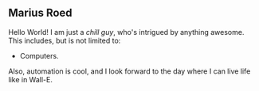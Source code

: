 ## Marius Roed

Hello World! I am just a *chill guy*, who's intrigued by anything awesome. This includes, but is not limited to:
- Computers.

Also, automation is cool, and I look forward to the day where I can live life like in Wall-E.

<!--
**Marius-Roed/Marius-Roed** is a ✨ _special_ ✨ repository because its `README.md` (this file) appears on your GitHub profile.

Here are some ideas to get you started:

- 🔭 I’m currently working on ...
- 🌱 I’m currently learning ...
- 👯 I’m looking to collaborate on ...
- 🤔 I’m looking for help with ...
- 💬 Ask me about ...
- 📫 How to reach me: ...
- 😄 Pronouns: ...
- ⚡ Fun fact: ...
-->
